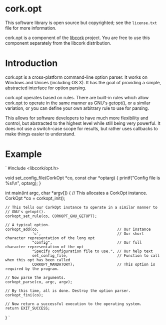 cork.opt
========

This software library is open source but copyrighted; see the `license.txt`
file for more information.

cork.opt is a component of the [libcork](http://github.com/corks/libcork)
project. You are free to use this component separately from the
libcork distribution.

Introduction
============

cork.opt is a cross-platform command-line option parser. It works on
Windows and Unices (including OS X). It has the goal of providing a simple,
abstracted interface for option parsing.

cork.opt operates based on rules. There are built-in rules which allow
cork.opt to operate in the same manner as GNU's getopt(), or a similar
variation, or you can define your own arbitrary rule to use for parsing.

This allows for software developers to have much more flexibility and
control, but abstracted to the highest level while still being very
powerful. It does not use a switch-case scope for results, but rather uses
callbacks to make things easier to understand.

Example
=======

`
#include <libcork/opt.h>

void
set_config_file(CorkOpt *co, const char *optarg)
{
    printf("Config file is %s!\n", optarg);
}

int
main(int argc, char *argv[])
{
    // This allocates a CorkOpt instance.
    CorkOpt *co = corkopt_init();

    // This tells our CorkOpt instance to operate in a similar manner to
    // GNU's getopt().
    corkopt_set_rule(co, CORKOPT_GNU_GETOPT);

    // A typical option.
    corkopt_add(co,                                   // Our instance
                'c',                                  // Our short character representation of the long opt
                "config",                             // Our full character representation of the opt
                "Specify configuration file to use.", // Our help text
                set_config_file,                      // Function to call when this opt has been called
                CORKOPT_MANDATORY);                   // This option is required by the program.

    // Now parse the arguments.
    corkopt_parse(co, argc, argv);

    // By this time, all is done. Destroy the option parser.
    corkopt_fini(co);

    // Now return a successful execution to the operating system.
    return EXIT_SUCCESS;
}
`
